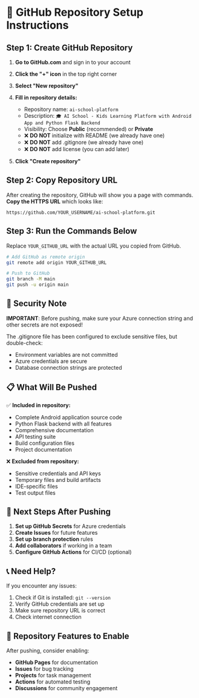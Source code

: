 # 🚀 GitHub Repository Setup Instructions

## Step 1: Create GitHub Repository

1. **Go to GitHub.com** and sign in to your account
2. **Click the "+" icon** in the top right corner
3. **Select "New repository"**
4. **Fill in repository details:**
   - Repository name: `ai-school-platform`
   - Description: `🎓 AI School - Kids Learning Platform with Android App and Python Flask Backend`
   - Visibility: Choose **Public** (recommended) or **Private**
   - ❌ **DO NOT** initialize with README (we already have one)
   - ❌ **DO NOT** add .gitignore (we already have one)
   - ❌ **DO NOT** add license (you can add later)

5. **Click "Create repository"**

## Step 2: Copy Repository URL

After creating the repository, GitHub will show you a page with commands. 
**Copy the HTTPS URL** which looks like:
```
https://github.com/YOUR_USERNAME/ai-school-platform.git
```

## Step 3: Run the Commands Below

Replace `YOUR_GITHUB_URL` with the actual URL you copied from GitHub.

```bash
# Add GitHub as remote origin
git remote add origin YOUR_GITHUB_URL

# Push to GitHub
git branch -M main
git push -u origin main
```

## 🔐 Security Note

**IMPORTANT**: Before pushing, make sure your Azure connection string and other secrets are not exposed!

The .gitignore file has been configured to exclude sensitive files, but double-check:
- Environment variables are not committed
- Azure credentials are secure
- Database connection strings are protected

## 📋 What Will Be Pushed

✅ **Included in repository:**
- Complete Android application source code
- Python Flask backend with all features
- Comprehensive documentation
- API testing suite
- Build configuration files
- Project documentation

❌ **Excluded from repository:**
- Sensitive credentials and API keys
- Temporary files and build artifacts
- IDE-specific files
- Test output files

## 🎯 Next Steps After Pushing

1. **Set up GitHub Secrets** for Azure credentials
2. **Create Issues** for future features
3. **Set up branch protection** rules
4. **Add collaborators** if working in a team
5. **Configure GitHub Actions** for CI/CD (optional)

## 📞 Need Help?

If you encounter any issues:
1. Check if Git is installed: `git --version`
2. Verify GitHub credentials are set up
3. Make sure repository URL is correct
4. Check internet connection

## 🌟 Repository Features to Enable

After pushing, consider enabling:
- **GitHub Pages** for documentation
- **Issues** for bug tracking
- **Projects** for task management
- **Actions** for automated testing
- **Discussions** for community engagement
